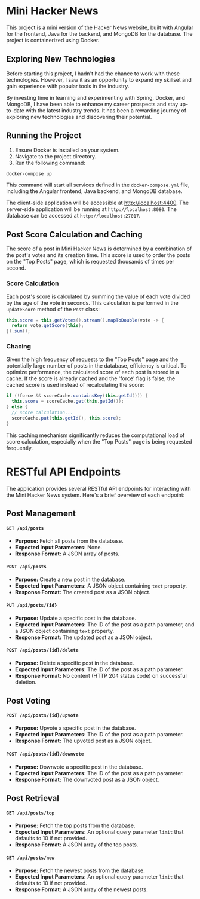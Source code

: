 # Mini Hacker News

This project is a mini version of the Hacker News website, built with Angular for the frontend, Java for the backend, and MongoDB for the database. The project is containerized using Docker.

## Exploring New Technologies

Before starting this project, I hadn't had the chance to work with these technologies. However, I saw it as an opportunity to expand my skillset and gain experience with popular tools in the industry.

By investing time in learning and experimenting with Spring, Docker, and MongoDB, I have been able to enhance my career prospects and stay up-to-date with the latest industry trends. It has been a rewarding journey of exploring new technologies and discovering their potential.

## Running the Project

1. Ensure Docker is installed on your system.
2. Navigate to the project directory.
3. Run the following command:

```sh
docker-compose up
```

This command will start all services defined in the `docker-compose.yml` file, including the Angular frontend, Java backend, and MongoDB database.

The client-side application will be accessible at [http://localhost:4400](http://localhost:4400). The server-side application will be running at `http://localhost:8080`. The database can be accessed at `http://localhost:27017`.

## Post Score Calculation and Caching

The score of a post in Mini Hacker News is determined by a combination of the post's votes and its creation time. This score is used to order the posts on the "Top Posts" page, which is requested thousands of times per second.

### Score Calculation

Each post's score is calculated by summing the value of each vote divided by the age of the vote in seconds. This calculation is performed in the `updateScore` method of the `Post` class:

```java
this.score = this.getVotes().stream().mapToDouble(vote -> {
  return vote.getScore(this);
}).sum();
```

### Chacing

Given the high frequency of requests to the "Top Posts" page and the potentially large number of posts in the database, efficiency is critical. To optimize performance, the calculated score of each post is stored in a cache. If the score is already cached and the 'force' flag is false, the cached score is used instead of recalculating the score:

```java
if (!force && scoreCache.containsKey(this.getId())) {
  this.score = scoreCache.get(this.getId());
} else {
  // score calculation...
  scoreCache.put(this.getId(), this.score);
}
```

This caching mechanism significantly reduces the computational load of score calculation, especially when the "Top Posts" page is being requested frequently.

# RESTful API Endpoints

The application provides several RESTful API endpoints for interacting with the Mini Hacker News system. Here's a brief overview of each endpoint:

## Post Management

#### `GET /api/posts`

- **Purpose:** Fetch all posts from the database.
- **Expected Input Parameters:** None.
- **Response Format:** A JSON array of posts.

#### `POST /api/posts`

- **Purpose:** Create a new post in the database.
- **Expected Input Parameters:** A JSON object containing `text` property.
- **Response Format:** The created post as a JSON object.

#### `PUT /api/posts/{id}`

- **Purpose:** Update a specific post in the database.
- **Expected Input Parameters:** The ID of the post as a path parameter, and a JSON object containing `text` property.
- **Response Format:** The updated post as a JSON object.

#### `POST /api/posts/{id}/delete`

- **Purpose:** Delete a specific post in the database.
- **Expected Input Parameters:** The ID of the post as a path parameter.
- **Response Format:** No content (HTTP 204 status code) on successful deletion.

## Post Voting

#### `POST /api/posts/{id}/upvote`

- **Purpose:** Upvote a specific post in the database.
- **Expected Input Parameters:** The ID of the post as a path parameter.
- **Response Format:** The upvoted post as a JSON object.

#### `POST /api/posts/{id}/downvote`

- **Purpose:** Downvote a specific post in the database.
- **Expected Input Parameters:** The ID of the post as a path parameter.
- **Response Format:** The downvoted post as a JSON object.

## Post Retrieval

#### `GET /api/posts/top`

- **Purpose:** Fetch the top posts from the database.
- **Expected Input Parameters:** An optional query parameter `limit` that defaults to 10 if not provided.
- **Response Format:** A JSON array of the top posts.

#### `GET /api/posts/new`

- **Purpose:** Fetch the newest posts from the database.
- **Expected Input Parameters:** An optional query parameter `limit` that defaults to 10 if not provided.
- **Response Format:** A JSON array of the newest posts.
